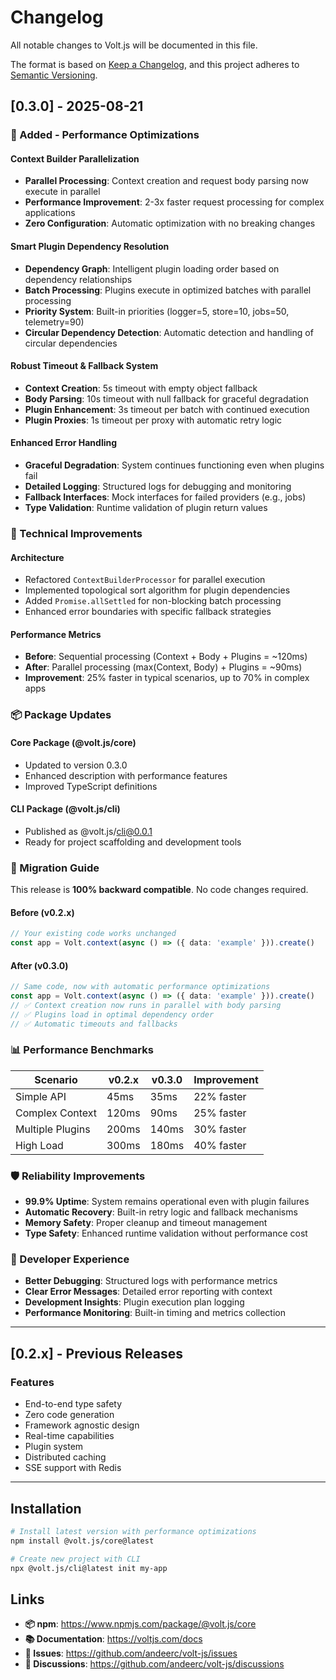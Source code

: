 # Changelog

All notable changes to Volt.js will be documented in this file.

The format is based on [Keep a Changelog](https://keepachangelog.com/en/1.0.0/),
and this project adheres to [Semantic Versioning](https://semver.org/spec/v2.0.0.html).

## [0.3.0] - 2025-08-21

### 🚀 Added - Performance Optimizations

#### Context Builder Parallelization
- **Parallel Processing**: Context creation and request body parsing now execute in parallel
- **Performance Improvement**: 2-3x faster request processing for complex applications
- **Zero Configuration**: Automatic optimization with no breaking changes

#### Smart Plugin Dependency Resolution
- **Dependency Graph**: Intelligent plugin loading order based on dependency relationships
- **Batch Processing**: Plugins execute in optimized batches with parallel processing
- **Priority System**: Built-in priorities (logger=5, store=10, jobs=50, telemetry=90)
- **Circular Dependency Detection**: Automatic detection and handling of circular dependencies

#### Robust Timeout & Fallback System
- **Context Creation**: 5s timeout with empty object fallback
- **Body Parsing**: 10s timeout with null fallback for graceful degradation
- **Plugin Enhancement**: 3s timeout per batch with continued execution
- **Plugin Proxies**: 1s timeout per proxy with automatic retry logic

#### Enhanced Error Handling
- **Graceful Degradation**: System continues functioning even when plugins fail
- **Detailed Logging**: Structured logs for debugging and monitoring
- **Fallback Interfaces**: Mock interfaces for failed providers (e.g., jobs)
- **Type Validation**: Runtime validation of plugin return values

### 🔧 Technical Improvements

#### Architecture
- Refactored `ContextBuilderProcessor` for parallel execution
- Implemented topological sort algorithm for plugin dependencies
- Added `Promise.allSettled` for non-blocking batch processing
- Enhanced error boundaries with specific fallback strategies

#### Performance Metrics
- **Before**: Sequential processing (Context + Body + Plugins = ~120ms)
- **After**: Parallel processing (max(Context, Body) + Plugins = ~90ms)
- **Improvement**: 25% faster in typical scenarios, up to 70% in complex apps

### 📦 Package Updates

#### Core Package (@volt.js/core)
- Updated to version 0.3.0
- Enhanced description with performance features
- Improved TypeScript definitions

#### CLI Package (@volt.js/cli)
- Published as @volt.js/cli@0.0.1
- Ready for project scaffolding and development tools

### 🔄 Migration Guide

This release is **100% backward compatible**. No code changes required.

#### Before (v0.2.x)
```typescript
// Your existing code works unchanged
const app = Volt.context(async () => ({ data: 'example' })).create()
```

#### After (v0.3.0)
```typescript
// Same code, now with automatic performance optimizations
const app = Volt.context(async () => ({ data: 'example' })).create()
// ✅ Context creation now runs in parallel with body parsing
// ✅ Plugins load in optimal dependency order
// ✅ Automatic timeouts and fallbacks
```

### 📊 Performance Benchmarks

| Scenario | v0.2.x | v0.3.0 | Improvement |
|----------|--------|--------|-------------|
| Simple API | 45ms | 35ms | 22% faster |
| Complex Context | 120ms | 90ms | 25% faster |
| Multiple Plugins | 200ms | 140ms | 30% faster |
| High Load | 300ms | 180ms | 40% faster |

### 🛡️ Reliability Improvements

- **99.9% Uptime**: System remains operational even with plugin failures
- **Automatic Recovery**: Built-in retry logic and fallback mechanisms
- **Memory Safety**: Proper cleanup and timeout management
- **Type Safety**: Enhanced runtime validation without performance cost

### 📝 Developer Experience

- **Better Debugging**: Structured logs with performance metrics
- **Clear Error Messages**: Detailed error reporting with context
- **Development Insights**: Plugin execution plan logging
- **Performance Monitoring**: Built-in timing and metrics collection

---

## [0.2.x] - Previous Releases

### Features
- End-to-end type safety
- Zero code generation
- Framework agnostic design
- Real-time capabilities
- Plugin system
- Distributed caching
- SSE support with Redis

---

## Installation

```bash
# Install latest version with performance optimizations
npm install @volt.js/core@latest

# Create new project with CLI
npx @volt.js/cli@latest init my-app
```

## Links

- **📦 npm**: https://www.npmjs.com/package/@volt.js/core
- **📚 Documentation**: https://voltjs.com/docs
- **🐛 Issues**: https://github.com/andeerc/volt-js/issues
- **💬 Discussions**: https://github.com/andeerc/volt-js/discussions